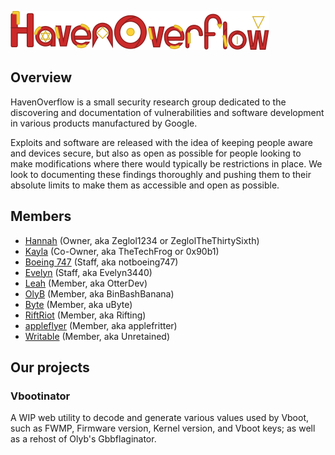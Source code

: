 ![](HOv-logo.png)

## Overview
HavenOverflow is a small security research group dedicated to the discovering and documentation of vulnerabilities and software development in various products manufactured by Google.

Exploits and software are released with the idea of keeping people aware and devices secure, but also as open as possible for people looking to make modifications where there would typically be restrictions in place. We look to documenting these findings thoroughly and pushing them to their absolute limits to make them as accessible and open as possible.

## Members
- [Hannah](https://github.com/ZeglolTheThirtySixth) (Owner, aka Zeglol1234 or ZeglolTheThirtySixth)
- [Kayla](https://github.com/TheSpiritOfTheDark) (Co-Owner, aka TheTechFrog or 0x90b1)
- [Boeing 747](https://github.com/notboeing747) (Staff, aka notboeing747)
- [Evelyn](https://github.com/Evelyn3440) (Staff, aka Evelyn3440)
- [Leah](https://github.com/OtterCodes101) (Member, aka OtterDev)
- [OlyB](https://github.com/binbashbanana) (Member, aka BinBashBanana)
- [Byte](https://github.com/Byteeeeeeee) (Member, aka uByte)
- [RiftRiot](https://github.com/rifting) (Member, aka Rifting)
- [appleflyer](https://github.com/appleflyerv3) (Member, aka applefritter)
- [Writable](https://github.com/munydev) (Member, aka Unretained)

## Our projects
### Vbootinator
A WIP web utility to decode and generate various values used by Vboot, such as FWMP, Firmware version, Kernel version, and Vboot keys; as well as a rehost of Olyb's Gbbflaginator.

